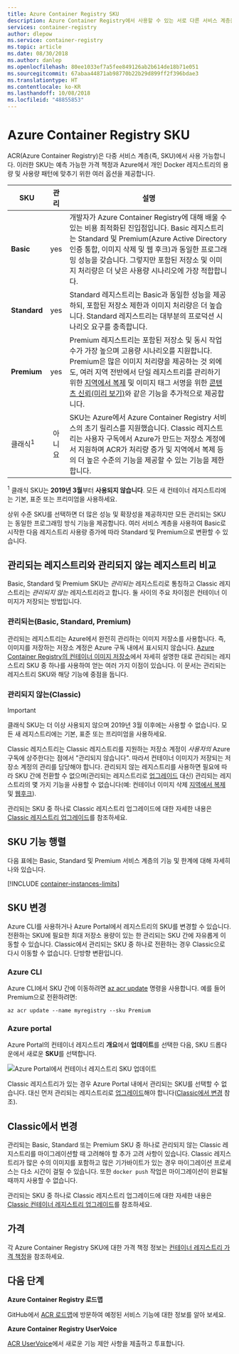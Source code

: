```yaml
---
title: Azure Container Registry SKU
description: Azure Container Registry에서 사용할 수 있는 서로 다른 서비스 계층을 비교합니다.
services: container-registry
author: dlepow
ms.service: container-registry
ms.topic: article
ms.date: 08/30/2018
ms.author: danlep
ms.openlocfilehash: 80ee1033ef7a5fee849126ab2b614de18b71e051
ms.sourcegitcommit: 67abaa44871ab98770b22b29d899ff2f396bdae3
ms.translationtype: HT
ms.contentlocale: ko-KR
ms.lasthandoff: 10/08/2018
ms.locfileid: "48855853"
---
```

# <a name="azure-container-registry-skus"></a>Azure Container Registry SKU

ACR(Azure Container Registry)은 다중 서비스 계층(즉, SKU)에서 사용 가능합니다. 이러한 SKU는 예측 가능한 가격 책정과 Azure에서 개인 Docker 레지스트리의 용량 및 사용량 패턴에 맞추기 위한 여러 옵션을 제공합니다.

| SKU | 관리 | 설명 |
| --- | :-------: | ----------- |
| **Basic** | yes | 개발자가 Azure Container Registry에 대해 배울 수 있는 비용 최적화된 진입점입니다. Basic 레지스트리는 Standard 및 Premium(Azure Active Directory 인증 통합, 이미지 삭제 및 웹 후크)과 동일한 프로그래밍 성능을 갖습니다. 그렇지만 포함된 저장소 및 이미지 처리량은 더 낮은 사용량 시나리오에 가장 적합합니다. |
| **Standard** | yes | Standard 레지스트리는 Basic과 동일한 성능을 제공하되, 포함된 저장소 제한과 이미지 처리량은 더 높습니다. Standard 레지스트리는 대부분의 프로덕션 시나리오 요구를 충족합니다. |
| **Premium** | yes | Premium 레지스트리는 포함된 저장소 및 동시 작업 수가 가장 높으며 고용량 시나리오를 지원합니다. Premium은 많은 이미지 처리량을 제공하는 것 외에도, 여러 지역 전반에서 단일 레지스트리를 관리하기 위한 [지역에서 복제][container-registry-geo-replication] 및 이미지 태그 서명을 위한 [콘텐츠 신뢰(미리 보기)](container-registry-content-trust.md)와 같은 기능을 추가적으로 제공합니다. |
| 클래식<sup>1</sup> | 아니요 | SKU는 Azure에서 Azure Container Registry 서비스의 초기 릴리스를 지원했습니다. Classic 레지스트리는 사용자 구독에서 Azure가 만드는 저장소 계정에서 지원하며 ACR가 처리량 증가 및 지역에서 복제 등의 더 높은 수준의 기능을 제공할 수 있는 기능을 제한합니다. |

<sup>1</sup> 클래식 SKU는 **2019년 3월**부터 **사용되지 않습니다**. 모든 새 컨테이너 레지스트리에는 기본, 표준 또는 프리미엄을 사용하세요.

상위 수준 SKU를 선택하면 더 많은 성능 및 확장성을 제공하지만 모든 관리되는 SKU는 동일한 프로그래밍 방식 기능을 제공합니다. 여러 서비스 계층을 사용하여 Basic로 시작한 다음 레지스트리 사용량 증가에 따라 Standard 및 Premium으로 변환할 수 있습니다.

## <a name="managed-vs-unmanaged"></a>관리되는 레지스트리와 관리되지 않는 레지스트리 비교

Basic, Standard 및 Premium SKU는 *관리되는* 레지스트리로 통칭하고 Classic 레지스트리는 *관리되지 않는* 레지스트리라고 합니다. 둘 사이의 주요 차이점은 컨테이너 이미지가 저장되는 방법입니다.

### <a name="managed-basic-standard-premium"></a>관리되는(Basic, Standard, Premium)

관리되는 레지스트리는 Azure에서 완전히 관리하는 이미지 저장소를 사용합니다. 즉, 이미지를 저장하는 저장소 계정은 Azure 구독 내에서 표시되지 않습니다. [Azure Container Registry의 컨테이너 이미지 저장소][container-registry-storage]에서 자세히 설명한 대로 관리되는 레지스트리 SKU 중 하나를 사용하여 얻는 여러 가지 이점이 있습니다. 이 문서는 관리되는 레지스트리 SKU와 해당 기능에 중점을 둡니다.

### <a name="unmanaged-classic"></a>관리되지 않는(Classic)

> [!IMPORTANT]
> 클래식 SKU는 더 이상 사용되지 않으며 2019년 3월 이후에는 사용할 수 없습니다. 모든 새 레지스트리에는 기본, 표준 또는 프리미엄을 사용하세요.

Classic 레지스트리는 Classic 레지스트리를 지원하는 저장소 계정이 *사용자의* Azure 구독에 상주한다는 점에서 "관리되지 않습니다". 따라서 컨테이너 이미지가 저장되는 저장소 계정의 관리를 담당해야 합니다. 관리되지 않는 레지스트리를 사용하면 필요에 따라 SKU 간에 전환할 수 없으며(관리되는 레지스트리로 [업그레이드][container-registry-upgrade] 대신) 관리되는 레지스트리의 몇 가지 기능을 사용할 수 없습니다(예: 컨테이너 이미지 삭제 [지역에서 복제][container-registry-geo-replication] 및 [웹후크][container-registry-webhook]).

관리되는 SKU 중 하나로 Classic 레지스트리 업그레이드에 대한 자세한 내용은 [Classic 레지스트리 업그레이드][container-registry-upgrade]를 참조하세요.

## <a name="sku-feature-matrix"></a>SKU 기능 행렬

다음 표에는 Basic, Standard 및 Premium 서비스 계층의 기능 및 한계에 대해 자세히 나와 있습니다.

[!INCLUDE [container-instances-limits](../../includes/container-registry-limits.md)]

## <a name="changing-skus"></a>SKU 변경

Azure CLI를 사용하거나 Azure Portal에서 레지스트리의 SKU를 변경할 수 있습니다. 전환하는 SKU에 필요한 최대 저장소 용량이 있는 한 관리되는 SKU 간에 자유롭게 이동할 수 있습니다. Classic에서 관리되는 SKU 중 하나로 전환하는 경우 Classic으로 다시 이동할 수 없습니다. 단방향 변환입니다.

### <a name="azure-cli"></a>Azure CLI

Azure CLI에서 SKU 간에 이동하려면 [az acr update][az-acr-update] 명령을 사용합니다. 예를 들어 Premium으로 전환하려면:

```azurecli
az acr update --name myregistry --sku Premium
```

### <a name="azure-portal"></a>Azure portal

Azure Portal의 컨테이너 레지스트리 **개요**에서 **업데이트**를 선택한 다음, SKU 드롭다운에서 새로운 **SKU**를 선택합니다.

![Azure Portal에서 컨테이너 레지스트리 SKU 업데이트][update-registry-sku]

Classic 레지스트리가 있는 경우 Azure Portal 내에서 관리되는 SKU를 선택할 수 없습니다. 대신 먼저 관리되는 레지스트리로 [업그레이드][container-registry-upgrade]해야 합니다([Classic에서 변경](#changing-from-classic) 참조).

## <a name="changing-from-classic"></a>Classic에서 변경

관리되는 Basic, Standard 또는 Premium SKU 중 하나로 관리되지 않는 Classic 레지스트리를 마이그레이션할 때 고려해야 할 추가 고려 사항이 있습니다. Classic 레지스트리가 많은 수의 이미지를 포함하고 많은 기가바이트가 있는 경우 마이그레이션 프로세스는 다소 시간이 걸릴 수 있습니다. 또한 `docker push` 작업은 마이그레이션이 완료될 때까지 사용할 수 없습니다.

관리되는 SKU 중 하나로 Classic 레지스트리 업그레이드에 대한 자세한 내용은 [Classic 컨테이너 레지스트리 업그레이드][container-registry-upgrade]를 참조하세요.

## <a name="pricing"></a>가격

각 Azure Container Registry SKU에 대한 가격 책정 정보는 [컨테이너 레지스트리 가격 책정][container-registry-pricing]을 참조하세요.

## <a name="next-steps"></a>다음 단계

**Azure Container Registry 로드맵**

GitHub에서 [ACR 로드맵][acr-roadmap]에 방문하여 예정된 서비스 기능에 대한 정보를 알아 보세요.

**Azure Container Registry UserVoice**

[ACR UserVoice][container-registry-uservoice]에서 새로운 기능 제안 사항을 제출하고 투표합니다.

<!-- IMAGES -->
[update-registry-sku]: ./media/container-registry-skus/update-registry-sku.png

<!-- LINKS - External -->
[acr-roadmap]: https://aka.ms/acr/roadmap
[container-registry-pricing]: https://azure.microsoft.com/pricing/details/container-registry/
[container-registry-uservoice]: https://feedback.azure.com/forums/903958-azure-container-registry

<!-- LINKS - Internal -->
[az-acr-update]: /cli/azure/acr#az-acr-update
[container-registry-geo-replication]: container-registry-geo-replication.md
[container-registry-upgrade]: container-registry-upgrade.md
[container-registry-storage]: container-registry-storage.md
[container-registry-webhook]: container-registry-webhook.md
